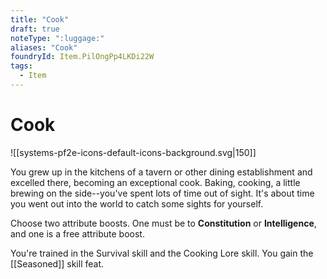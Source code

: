 ```yaml
---
title: "Cook"
draft: true
noteType: ":luggage:"
aliases: "Cook"
foundryId: Item.PilOngPp4LKDi22W
tags:
  - Item
---
```


# Cook
![[systems-pf2e-icons-default-icons-background.svg|150]]

You grew up in the kitchens of a tavern or other dining establishment and excelled there, becoming an exceptional cook. Baking, cooking, a little brewing on the side--you've spent lots of time out of sight. It's about time you went out into the world to catch some sights for yourself.

Choose two attribute boosts. One must be to **Constitution** or **Intelligence**, and one is a free attribute boost.

You're trained in the Survival skill and the Cooking Lore skill. You gain the [[Seasoned]] skill feat.
